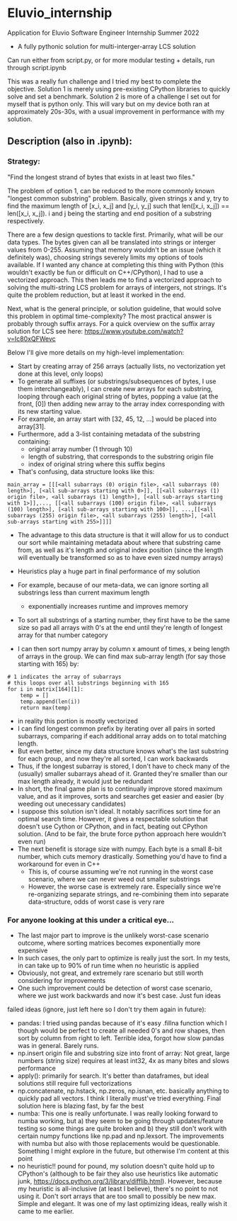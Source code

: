 # Eluvio_internship

Application for Eluvio Software Engineer Internship Summer 2022

- A fully pythonic solution for multi-interger-array LCS solution

Can run either from script.py, or for more modular testing + details, run through script.ipynb

This was a really fun challenge and I tried my best to complete the objective. Solution 1 is merely using pre-existing CPython libraries to quickly solve and set a benchmark. Solution 2 is more of a challenge I set out for myself that is python only. This will vary but on my device both ran at approximately 20s-30s, with a usual improvement in performance with my solution.

## Description (also in .ipynb): 

### Strategy:

"Find the longest strand of bytes that exists in at least two files."

The problem of option 1, can be reduced to the more commonly known "longest common substring" problem. Basically, given strings x and y, try to find the maximum length of [x_i, x_j] and [y_i, y_j] such that len([x_i, x_j]) == len([x_i, x_j]). i and j being the starting and end position of a substring respectively.

There are a few design questions to tackle first. Primarily, what will be our data types. The bytes given can all be translated into strings or interger values from 0-255. Assuming that memory wouldn't be an issue (which it definitely was), choosing strings severely limits my options of tools available. If I wanted any chance at completing this thing with Python (this wouldn't exactly be fun or difficult on C++/CPython), I had to use a vectorized approach. This then leads me to find a vectorized approach to solving the multi-string LCS problem for arrays of intergers, not strings. It's quite the problem reduction, but at least it worked in the end.

Next, what is the general principle, or solution guideline, that would solve this problem in optimal time-complexity? The most practical answer is probably through suffix arrays. For a quick overview on the suffix array solution for LCS see here: https://www.youtube.com/watch?v=Ic80xQFWevc 

Below I'll give more details on my high-level implementation:

- Start by creating array of 256 arrays (actually lists, no vectorization yet done at this level, only loops)
- To generate all suffixes (or substrings/subsequences of bytes, I use them interchangeably), I can create new arrays for each substring, looping through each original string of bytes, popping a value (at the front, [0]) then adding new array to the array index corresponding with its new starting value. 
- For example, an array start with [32, 45, 12, ...] would be placed into array[31]. 
- Furthermore, add a 3-list containing metadata of the substring containing:
    -   original array number (1 through 10)
    -   length of substring, that corresponds to the substring origin file
    -   index of original string where this suffix begins
- That's confusing, data structure looks like this:

```
main_array = [[[<all subarrays (0) origin file>, <all subarrays (0) length>], [<all sub-arrays starting with 0>]], [[<all subarrays (1) origin file>, <all subarrays (1) length>], [<all sub-arrays starting with 1>]],..., [[<all subarrays (100) origin file>, <all subarrays (100) length>], [<all sub-arrays starting with 100>]], ...,[[<all subarrays (255) origin file>, <all subarrays (255) length>], [<all sub-arrays starting with 255>]]]]
```
- The advantage to this data structure is that it will allow for us to conduct our sort while maintaining metadata about where that substring came from, as well as it's length and original index position (since the length will eventually be transformed so as to have even sized numpy arrays)

- Heuristics play a huge part in final performance of my solution
- For example, because of our meta-data, we can ignore sorting all substrings less than current maximum length
    - exponentially increases runtime and improves memory
- To sort all substrings of a starting number, they first have to be the same size so pad all arrays with 0's at the end until they're length of longest array for that number category 
- I can then sort numpy array by column x amount of times, x being length of arrays in the group. We can find max sub-array length (for say those starting with 165) by:

```pseudocode
# 1 indicates the array of subarrays
# this loops over all substrings beginning with 165
for i in matrix[164][1]:
    temp = []
    temp.append(len(i))
    return max(temp)
 ```  
 - in reality this portion is mostly vectorized  
- I can find longest common prefix by iterating over all pairs in sorted subarrays, comparing if each additional array adds on to total matching length.
- But even better, since my data structure knows what's the last substring for each group, and now they're all sorted, I can work backwards
- Thus, if the longest subarray is stored, I don't have to check many of the (usually) smaller subarrays ahead of it. Granted they're smaller than our max length already, it would just be redundant
- In short, the final game plan is to continually improve stored maximum value, and as it improves, sorts and searches get easier and easier (by weeding out unecessary candidates)
- I suppose this solution isn't ideal. It notably sacrifices sort time for an optimal search time. However, it gives a respectable solution that doesn't use Cython or CPython, and in fact, beating out CPython solution. (And to be fair, the brute force python approach here wouldn't even run)
- The next benefit is storage size with numpy. Each byte is a small 8-bit number, which cuts memory drastically. Something you'd have to find a workaround for even in C++
    - This is, of course assuming we're not running in the worst case scenario, where we can never weed out smaller substrings
    - However, the worse case is extremely rare. Especially since we're re-organizing separate strings, and re-combining them into separate data-structure, odds of worst case is very rare

### For anyone looking at this under a critical eye...
- The last major part to improve is the unlikely worst-case scenario outcome, where sorting matrices becomes exponentially more expensive
- In such cases, the only part to optimize is really just the sort. In my tests, in can take up to 90% of run time when no heuristic is applied
- Obviously, not great, and extremely rare scenario but still worth considering for improvements
- One such improvement could be detection of worst case scenario, where we just work backwards and now it's best case. Just fun ideas

failed ideas (ignore, just left here so I don't try them again in future):
- pandas: I tried using pandas because of it's easy .fillna function which I though would be perfect to create all needed 0's and row shapes, then sort by column from right 
to left. Terrible idea, forgot how slow pandas was in general. Barely runs.
- np.insert origin file and substring size into front of array: Not great, large numbers (string size) requires at least int32, 4x as many bites and slows performance
- apply(): primarily for search. It's better than dataframes, but ideal solutions still require full vectorizations
- np.concatenate, np.hstack, np.zeros, np.isnan, etc. basically anything to quickly pad all vectors. I think I literally must've tried everything. Final solution here is blazing fast, by far the best
- numba: This one is really unfortunate. I was really looking forward to numba working, but a) they seem to be going through updates/feature testing so some things are quite broken and b) they still don't work with certain numpy functions like np.pad and np.lexsort. The improvements with numba but also with those replacements would be questionable. Something I might explore in the future, but otherwise I'm content at this point
- no heuristic!! pound for pound, my solution doesn't quite hold up to CPython's (although to be fair they also use heuristics like automatic junk, https://docs.python.org/3/library/difflib.html). However, because my heuristic is all-inclusive (at least I believe), there's no point to not using it. Don't sort arrays that are too small to possibly be new max. Simple and elegant. It was one of my last optimizing ideas, really wish it came to me earlier.
